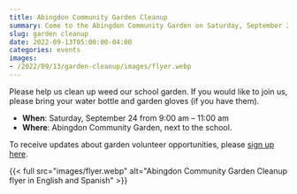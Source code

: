 ```yaml
--- 
title: Abingdon Community Garden Cleanup
summary: Come to the Abingdon Community Garden on Saturday, September 24 to help weed.
slug: garden cleanup
date: 2022-09-13T05:00:00-04:00
categories: events
images: 
- /2022/09/13/garden-cleanup/images/flyer.webp
---
```


Please help us clean up weed our school garden. If you would like to join us, please bring your water bottle and garden gloves (if you have them).

- **When**: Saturday, September 24 from 9:00 am – 11:00 am
- **Where**: Abingdon Community Garden, next to the school.

To receive updates about garden volunteer opportunities, please [sign up here](https://lp.constantcontactpages.com/su/SjhlqrR).

{{< full src="images/flyer.webp" alt="Abingdon Community Garden Cleanup flyer in English and Spanish" >}}